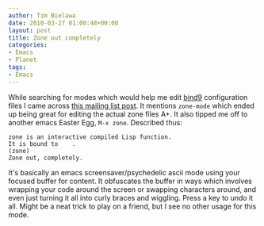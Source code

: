 ```yaml
---
author: Tim Bielawa
date: 2010-03-27 01:00:48+00:00
layout: post
title: Zone out completely
categories:
- Emacs
- Planet
tags:
- Emacs
---
```


While searching for modes which would help me edit [bind9](http://www.bind9.net/) configuration files I came across [this mailing list post](https://lists.isc.org/pipermail/bind-users/2008-September/073061.html). It mentions `zone-mode` which ended up being great for editing the actual zone files A+. It also tipped me off to another emacs Easter Egg, `M-x zone`. Described thus:

    
    zone is an interactive compiled Lisp function.
    It is bound to    .
    (zone)
    Zone out, completely.


It's basically an emacs screensaver/psychedelic ascii mode using your focused buffer for content. It obfuscates the buffer in ways which involves wrapping your code around the screen or swapping characters around, and even just turning it all into curly braces and wiggling. Press a key to undo it all. Might be a neat trick to play on a friend, but I see no other usage for this mode.
